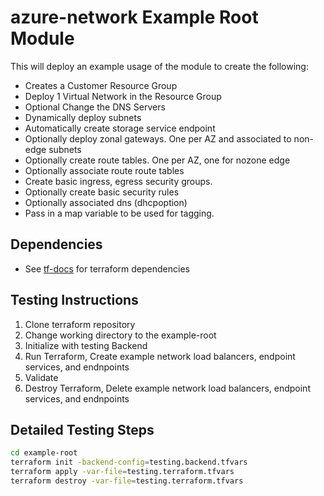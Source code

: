 # azure-network Example Root Module
This will deploy an example usage of the module to create the following:

* Creates a Customer Resource Group
* Deploy 1 Virtual Network in the Resource Group
* Optional Change the DNS Servers
* Dynamically deploy subnets
* Automatically create storage service endpoint
* Optionally deploy zonal gateways. One per AZ and associated to non-edge subnets
* Optionally create route tables.  One per AZ, one for nozone edge
* Optionally associate route route tables
* Create basic ingress, egress security groups.
* Optionally create basic security rules
* Optionally associated dns (dhcpoption)
* Pass in a map variable to be used for tagging.

## Dependencies
* See [tf-docs](./tf-docs.md) for terraform dependencies

## Testing Instructions
1. Clone terraform repository
2. Change working directory to the example-root
3. Initialize with testing Backend
4. Run Terraform, Create example network load balancers, endpoint services, and endnpoints
5. Validate
6. Destroy Terraform, Delete example network load balancers, endpoint services, and endnpoints

## Detailed Testing Steps
```bash
cd example-root
terraform init -backend-config=testing.backend.tfvars
terraform apply -var-file=testing.terraform.tfvars
terraform destroy -var-file=testing.terraform.tfvars
```
